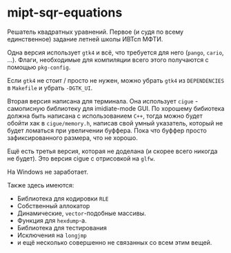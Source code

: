 # mipt-sqr-equations

Решатель квадратных уравнений. Первое (и судя по всему единственное) задание летней школы ИВТсп МФТИ.

Одна версия использует `gtk4` и всё, что требуется для него (`pango`, `cario`, ...).
Флаги, необходимые для компиляции всего этого получаются с помощью `pkg-config`.

Если `gtk4` не стоит / просто не нужен, можно убрать `gtk4` из `DEPENDENCIES` в `Makefile`
и убрать `-DGTK_UI`.

Вторая версия написана для терминала. Она использует `cigue` - самописную библиотеку для
imidiate-mode GUI. По хорошему бибиотека должна быть написана с использованием `C++`,
тогда можно будет обойти хак в `cigue/memory.h`, написав свой умный указатель,
который не будет ломаться при увеличении буффера. Пока что буффер просто зафиксированного
размера, что не хорошо.

Ещё есть третья версия, которая не доделана (и скорее всего никогда не будет). Это
версия cigue с отрисовкой на `glfw`.

На Windows не заработает.

Также здесь имеются:

 - Библиотека для кодировки `RLE` 
 - Собственный аллокатор
 - Динамические, `vector`-подобные массивы.
 - Функция для `hexdump`-а.
 - Библиотека для тестирования
 - Исключения на `longjmp`
 - и ещё несколько совершенно не связанных со всем этим вещей.


